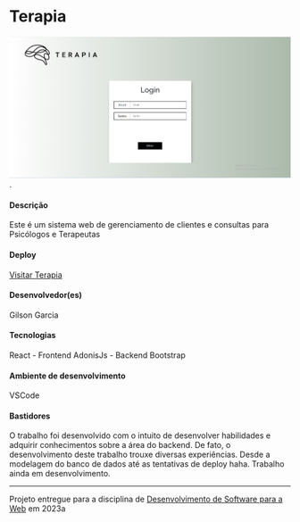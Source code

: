 # Terapia
 
![Screenshot do projeto](https://github.com/elc1090/project3-gilson/blob/master/screenshot.png "Screenshot do projeto").


#### Descrição

Este é um sistema web de gerenciamento de clientes e consultas para Psicólogos e Terapeutas

#### Deploy

[Visitar Terapia](https://master--gleeful-kheer-e47b07.netlify.app/)


#### Desenvolvedor(es)
Gilson Garcia


#### Tecnologias

React - Frontend
AdonisJs - Backend
Bootstrap

#### Ambiente de desenvolvimento

VSCode
#### Bastidores

O trabalho foi desenvolvido com o intuito de desenvolver habilidades e adquirir conhecimentos sobre a área do backend. De fato, o desenvolvimento deste trabalho trouxe diversas experiências. Desde a modelagem do banco de dados até as tentativas de deploy haha. 
Trabalho ainda em desenvolvimento.



---
Projeto entregue para a disciplina de [Desenvolvimento de Software para a Web](http://github.com/andreainfufsm/elc1090-2023a) em 2023a
